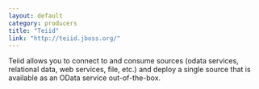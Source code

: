```yaml
---
layout: default
category: producers
title: "Teiid"
link: "http://teiid.jboss.org/"
---
```

Teiid allows you to connect to and consume sources (odata services, relational data, web services, file, etc.) and deploy a single source that is available as an OData service out-of-the-box.
